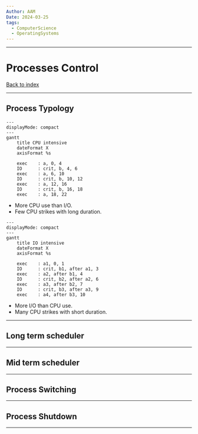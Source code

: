 ```yaml
---
Author: AAM
Date: 2024-03-25
tags:
  - ComputerScience
  - OperatingSystems
---
```

---
# Processes Control

[Back to index](../OS.md)

---
## Process Typology

```mermaid
---
displayMode: compact
---
gantt
    title CPU intensive
    dateFormat X
    axisFormat %s
    
    exec    : a, 0, 4
    IO      : crit, b, 4, 6
    exec    : a, 6, 10
    IO      : crit, b, 10, 12
    exec    : a, 12, 16
    IO      : crit, b, 16, 18
    exec    : a, 18, 22
```
- More CPU use than I/O.
- Few CPU strikes with long duration.

```mermaid
---
displayMode: compact
---
gantt
    title IO intensive
    dateFormat X
    axisFormat %s
    
    exec    : a1, 0, 1
    IO      : crit, b1, after a1, 3
    exec    : a2, after b1, 4
    IO      : crit, b2, after a2, 6
    exec    : a3, after b2, 7
    IO      : crit, b3, after a3, 9
    exec    : a4, after b3, 10
```
- More I/O than CPU use.
- Many CPU strikes with short duration.

---
## Long term scheduler

---
## Mid term scheduler

---
## Process Switching

---
## Process Shutdown

---